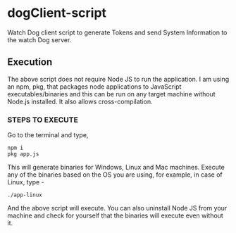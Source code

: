 # dogClient-script

Watch Dog client script to generate Tokens and send System Information to the watch Dog server.

## Execution
The above script does not require Node JS to run the application. I am using an npm, pkg, that packages node applications to JavaScript executables/binaries and this can be run on any target machine without Node.js installed.
It also allows cross-compilation.

### STEPS TO EXECUTE
Go to the terminal and type,

```
npm i
pkg app.js
```

This will generate binaries for Windows, Linux and Mac machines. Execute any of the binaries based on the OS you are using, for example, in case of Linux, type -
```
./app-linux
```
And the above script will execute. You can also uninstall Node JS from your machine and check for yourself that the binaries will execute even without it.
